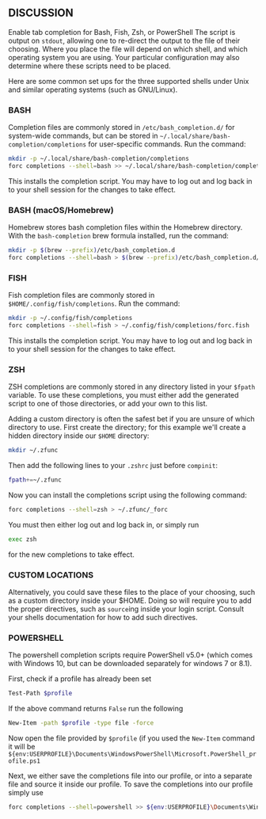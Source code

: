 
## DISCUSSION

Enable tab completion for Bash, Fish, Zsh, or PowerShell
The script is output on `stdout`, allowing one to re-direct the
output to the file of their choosing. Where you place the file
will depend on which shell, and which operating system you are
using. Your particular configuration may also determine where
these scripts need to be placed.

Here are some common set ups for the three supported shells under
Unix and similar operating systems (such as GNU/Linux).

### BASH

Completion files are commonly stored in `/etc/bash_completion.d/` for
system-wide commands, but can be stored in
`~/.local/share/bash-completion/completions` for user-specific commands.
Run the command:

```sh
mkdir -p ~/.local/share/bash-completion/completions
forc completions --shell=bash >> ~/.local/share/bash-completion/completions/forc
```

This installs the completion script. You may have to log out and
log back in to your shell session for the changes to take effect.

### BASH (macOS/Homebrew)

Homebrew stores bash completion files within the Homebrew directory.
With the `bash-completion` brew formula installed, run the command:

```sh
mkdir -p $(brew --prefix)/etc/bash_completion.d
forc completions --shell=bash > $(brew --prefix)/etc/bash_completion.d/forc.bash-completion
```

### FISH

Fish completion files are commonly stored in
`$HOME/.config/fish/completions`. Run the command:

```sh
mkdir -p ~/.config/fish/completions
forc completions --shell=fish > ~/.config/fish/completions/forc.fish
```

This installs the completion script. You may have to log out and
log back in to your shell session for the changes to take effect.

### ZSH

ZSH completions are commonly stored in any directory listed in
your `$fpath` variable. To use these completions, you must either
add the generated script to one of those directories, or add your
own to this list.

Adding a custom directory is often the safest bet if you are
unsure of which directory to use. First create the directory; for
this example we'll create a hidden directory inside our `$HOME`
directory:

```sh
mkdir ~/.zfunc
```

Then add the following lines to your `.zshrc` just before
`compinit`:

```sh
fpath+=~/.zfunc
```

Now you can install the completions script using the following
command:

```sh
forc completions --shell=zsh > ~/.zfunc/_forc
```

You must then either log out and log back in, or simply run

```sh
exec zsh
```

for the new completions to take effect.

### CUSTOM LOCATIONS

Alternatively, you could save these files to the place of your
choosing, such as a custom directory inside your $HOME. Doing so
will require you to add the proper directives, such as `source`ing
inside your login script. Consult your shells documentation for
how to add such directives.

### POWERSHELL

The powershell completion scripts require PowerShell v5.0+ (which
comes with Windows 10, but can be downloaded separately for windows 7
or 8.1).

First, check if a profile has already been set

```sh
Test-Path $profile
```

If the above command returns `False` run the following

```sh
New-Item -path $profile -type file -force
```

Now open the file provided by `$profile` (if you used the
`New-Item` command it will be
`${env:USERPROFILE}\Documents\WindowsPowerShell\Microsoft.PowerShell_profile.ps1`

Next, we either save the completions file into our profile, or
into a separate file and source it inside our profile. To save the
completions into our profile simply use

```sh
forc completions --shell=powershell >> ${env:USERPROFILE}\Documents\WindowsPowerShell\Microsoft.PowerShell_profile.ps1
```
